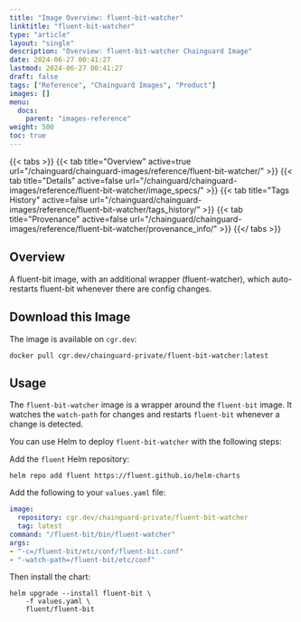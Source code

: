 ```yaml
---
title: "Image Overview: fluent-bit-watcher"
linktitle: "fluent-bit-watcher"
type: "article"
layout: "single"
description: "Overview: fluent-bit-watcher Chainguard Image"
date: 2024-06-27 00:41:27
lastmod: 2024-06-27 00:41:27
draft: false
tags: ["Reference", "Chainguard Images", "Product"]
images: []
menu: 
  docs: 
    parent: "images-reference"
weight: 500
toc: true
---
```


{{< tabs >}}
{{< tab title="Overview" active=true url="/chainguard/chainguard-images/reference/fluent-bit-watcher/" >}}
{{< tab title="Details" active=false url="/chainguard/chainguard-images/reference/fluent-bit-watcher/image_specs/" >}}
{{< tab title="Tags History" active=false url="/chainguard/chainguard-images/reference/fluent-bit-watcher/tags_history/" >}}
{{< tab title="Provenance" active=false url="/chainguard/chainguard-images/reference/fluent-bit-watcher/provenance_info/" >}}
{{</ tabs >}}



<!--overview:start-->

## Overview

A fluent-bit image, with an additional wrapper (fluent-watcher), which auto-restarts fluent-bit whenever there are config changes.

<!--overview:end-->

## Download this Image

The image is available on `cgr.dev`:

```
docker pull cgr.dev/chainguard-private/fluent-bit-watcher:latest
```


<!--body:start-->

## Usage

The `fluent-bit-watcher` image is a wrapper around the `fluent-bit` image. It watches the `watch-path` for changes and restarts `fluent-bit` whenever a change is detected.

You can use Helm to deploy `fluent-bit-watcher` with the following steps:

Add the `fluent` Helm repository:

```shell
helm repo add fluent https://fluent.github.io/helm-charts
```
Add the following to your `values.yaml` file:

```yaml
image:
  repository: cgr.dev/chainguard-private/fluent-bit-watcher
  tag: latest
command: "/fluent-bit/bin/fluent-watcher"
args:
- "-c=/fluent-bit/etc/conf/fluent-bit.conf"
- "-watch-path=/fluent-bit/etc/conf"
```

Then install the chart:

```shell
helm upgrade --install fluent-bit \
    -f values.yaml \
    fluent/fluent-bit
``` 

<!--body:end-->

